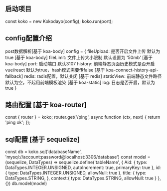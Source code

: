 ## 启动项目
const koko = new Kokodayo(config);
koko.run(port);
## config配置介绍
post数据解析[基于 koa-body]
config = {
    fileUpload: 是否开启文件上传 默认为true [基于 koa-body]
    fileLimit: 文件上传大小限制 默认设置为 '50mb' [基于 koa-body]
    port: 启动端口 默认3107 
    history: 前端静态页面历史模式是否开启vue/react 默认为true，hash模式需要传false [基于 koa-connect-history-api-fallback]
    redis: radis配置，默认关闭 [基于 redis]
    staticView: 前端静态文件路径 默认为空，不起用前端模板渲染 [基于 koa-static]
    log: 日志是否开启，默认为true
}
## 路由配置 [基于 koa-router]
const { router } = koko;
router.get('/ping', async function (ctx, next) {
    return 'ping ok';
});
## sql配置 [基于 sequelize]
const db = koko.sql('databaseName', 'mysql://account:password@localhost:3306/database')
const model = (sequelize, DataTypes) => sequelize.define('tableName', {
	Aid: {
		type: DataTypes.INTEGER.UNSIGNED,
		autoIncrement: true,
    	primaryKey: true
	  },
	id: {
	  type: DataTypes.INTEGER.UNSIGNED,
	  allowNull: true
	},
	title: {
	  type: DataTypes.STRING,
	},
	context:{
		type: DataTypes.STRING,
		allowNull: true
	}
  }, {})
db.model(model)